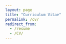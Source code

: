 ```yaml
---
layout: page
title: "Curriculum Vitae"
permalink: /cv/
redirect_from:
  - /resume
  - /CV/
---
```


<!--  -->
<!-- <div id="adobe-dc-view" style="height: 1080px; width: 720px;"></div>  -->
<!-- <script src="https://documentcloud.adobe.com/view-sdk/main.js"></script>  -->
<!-- <script type="text/javascript">  -->
<!--    document.addEventListener("adobe_dc_view_sdk.ready", function(){   -->
<!--  var adobeDCView = new AdobeDC.View({clientId: "{{site.adobe-client-id}}", divId: "adobe-dc-view"});  -->
<!--  adobeDCView.previewFile({  -->
<!--     content:{location: {url: "https://www.brettyang.info/files/documents/CV_2021.pdf"}},  -->
<!--     metaData:{fileName: "CV.pdf"}  -->
<!--  }, {embedMode: "SIZED_CONTAINER", showDownloadPDF: true, showPrintPDF: true});  -->
<!--    });  -->
<!-- </script>  -->

<div id="adobe-dc-view" style="width: 800px;"></div> 
<script src="https://documentcloud.adobe.com/view-sdk/main.js"></script> 
<script type="text/javascript"> 
   document.addEventListener("adobe_dc_view_sdk.ready", function(){  
      var adobeDCView = new AdobeDC.View({clientId: "{{site.adobe-client-id}}", divId: "adobe-dc-view"}); 
      adobeDCView.previewFile({ 
         content:{location: {url: "https://www.brettyang.info/files/documents/CV.pdf"}}, 
         metaData:{fileName: "Curriculum Vitae.pdf", showPrintPDF: true, showDownloadPDF: false} 
      }, {embedMode: "IN_LINE"}); 
   }); 
</script> 

<!-- <br /> -->
<!-- ### Education  -->
<!--  * B.Sc Physics, University of Melbourne, 2019  -->
<!--  * M.MedPhys, University of Sydney, 2021  -->
<!--    -->
<!-- ### Laboratory Experience  -->
<!--  * Jan 2021 - Aug 2021  -->
<!--    * Laboratory of Molecular Neuroscience and Dementia  -->
<!--    * Duties: immunostaining  -->
<!--    -->
<!-- ### Skills  -->
<!--  * Digital Skills  -->
<!--    * Scientific Computing  -->
<!-- * MATLAB, Mathematica  -->
<!-- * Python, C++  -->
<!--    * Deep Learning APIs  -->
<!-- * TensorFlow, Keras  -->
<!--    * Cloud Computing (IaaS)  -->
<!-- * Google Cloud Platform  -->
<!--  * Language Skills  -->
<!--    * Chinese Mandarin: C2  -->
<!--    * English: C2  -->
<!--    * French: A2 -->
<!-- -->
<!-- ### Creative Works  -->
<!--  * 1 Mar 2016 – 1 Nov 2019  -->
<!--    * Drummer of EMS Stage Band  -->
<!--    * A student-led jazz band based in Melbourne. Regular performer at local establishments, including the renowned Bennetts Lane Jazz Club.  -->
<!--  * 1 Jan 2020 – Current  -->
<!--    * Music Production  -->
<!--    * Creating and engineering sounds that reflects the underground electronic music scene.  -->
<!--    -->
<!--    -->
<!-- ### Hobbies and Interests  -->
<!--  * Football  -->
<!--    * Fullback at Cooks River Titans in an amateur league under the Australian Football Association.  -->
